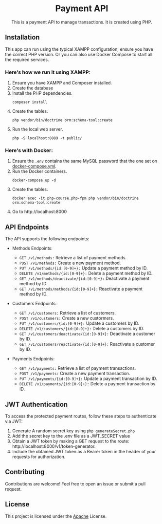 <h1 align="center">Payment API</h1>

<p align="center">
This is a payment API to manage transactions. It is created using PHP.
</p>

## Installation

This app can run using the typical XAMPP configuration; ensure you have the correct PHP version. Or you can also use Docker Compose to start all the required services.

### Here's how we run it using XAMPP:

1. Ensure you have XAMPP and Composer installed.
2. Create the database
3. Install the PHP dependencies.
   ````
   composer install
   ````
4. Create the tables.
   ```
   php vendor/bin/doctrine orm:schema-tool:create 
   ````
5. Run the local web server.
   ```
   php -S localhost:8889 -t public/
   ````

### Here's with Docker:

1. Ensure the `.env` contains the same MySQL password that the one set on [docker-compose.yml](./docker-compose.yml).
2. Run the Docker containers.
   ````
   docker-compose up -d
   ````
3. Create the tables.
   ```
   docker exec -it php-course.php-fpm php vendor/bin/doctrine orm:schema-tool:create 
   ````
4. Go to http://localhost:8000

## API Endpoints

The API supports the following endpoints:

- Methods Endpoints:
    - `GET /v1/methods:` Retrieve a list of payment methods.
    - `POST /v1/methods:` Create a new payment method.
    - `PUT /v1/methods/{id:[0-9]+}:` Update a payment method by ID.
    - `DELETE /v1/methods/{id:[0-9]+}:` Delete a payment method by ID.
    - `GET /v1/methods/deactivate/{id:[0-9]+}:` Deactivate a payment method by ID.
    - `GET /v1/methods/methods/{id:[0-9]+}:` Reactivate a payment method by ID.

- Customers Endpoints:
    - `GET /v1/customers:` Retrieve a list of customers.
    - `POST /v1/customers:` Create a new custormers.
    - `PUT /v1/customers/{id:[0-9]+}:` Update a customers by ID.
    - `DELETE /v1/customers/{id:[0-9]+}:` Delete a customers by ID.
    - `GET /v1/customers/deactivate/{id:[0-9]+}:` Deactivate a customer by ID.
    - `GET /v1/customers/reactivate/{id:[0-9]+}:` Reactivate a customer by ID.

- Payments Endpoints:
    - `GET /v1/payments:` Retrieve a list of payment transactions.
    - `POST /v1/payments:` Create a new payment transaction.
    - `PUT /v1/payments/{id:[0-9]+}:` Update a payment transaction by ID.
    - `DELETE /v1/payments/{id:[0-9]+}:` Delete a payment transaction by ID.

## JWT Authentication

To access the protected payment routes, follow these steps to authenticate via JWT:

1. Generate A random secret key using ```php generateSecret.php```
2. Add the secret key to the .env file as a JWT_SECRET value
3. Obtain a JWT token by making a GET request to the route: http://localhost:8000/v1/token-generator.
4. Include the obtained JWT token as a Bearer token in the header of your requests for authorization.

## Contributing

Contributions are welcome! Feel free to open an issue or submit a pull request.

## License

This project is licensed under the [Apache](license) License.
